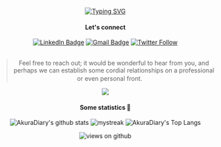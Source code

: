 <div align="center">
<br />
<a href="https://git.io/typing-svg"><img src="https://readme-typing-svg.demolab.com?font=Ubuntu&size=16&pause=1000&color=F71B18&center=true&width=435&lines=Hello+World%2C+you+are+welcome+to+my+GitHub+profile%F0%9F%98%8A;I'm+Mannie+W.+Young+(aka+-+mawy7);%F0%9F%95%B4%F0%9F%8F%BDTechpreneur+.+.+.;%F0%9F%91%A8%F0%9F%8F%BD%E2%80%8D%F0%9F%92%BB+Software+Developer+.+.+.;%F0%9F%8C%8D%E2%9D%A4%EF%B8%8F%F0%9F%90%8D%F0%9F%8C%8E+Community+Builder;and+more+%F0%9F%98%8E" alt="Typing SVG" /></a>
<br />

<!-- social media section -->
<h4>Let's connect</h4>
        <a href="https://www.linkedin.com/in/mawy7/" target="/"><img src="https://img.shields.io/badge/-Mannie%20Young%20-blue?style=plastic&amp;labelColor=blue&amp;logo=LinkedIn&amp;link=www.linkedin.com/in/mawy7/" alt="LinkedIn Badge"></a> 
        <a href="mailto:mannie@pythonghana.org" target="/"><img src="https://img.shields.io/badge/-Via mail-fff?style=plastic&amp;labelColor=fff&amp;logo=Gmail&amp;link=mailto:mannie@pythonghana.org" alt="Gmail Badge"></a>
        <a href="https://twitter.com/mawy_7?ref_src=twsrc%5Etfw" target="/"><img alt="Twitter Follow" src="https://img.shields.io/twitter/follow/mawy_7?style=social"></a>
<!-- social media section: END -->
 
  <br />
  <br />

 > Feel free to reach out; it would be wonderful to hear from you, and perhaps we can establish some cordial relationships on a professional or even personal front. <img src= "https://media.tenor.com/images/2adfe94e69139f3e22623b61d375a7a7/tenor.gif" width= "16" height= "16">

   

<a href="https://www.youtube.com/watch?v=dQw4w9WgXcQ"><img src="https://user-images.githubusercontent.com/73097560/115834477-dbab4500-a447-11eb-908a-139a6edaec5c.gif"></a>

#### Some statistics 🚀
![AkuraDiary's github stats](https://github-readme-stats.vercel.app/api?username=mawy7&show_icons=true&theme=tokyonight)
<img src="https://github-readme-streak-stats.herokuapp.com/?user=mawy7&theme=tokyonight" alt="mystreak"/>
![AkuraDiary's Top Langs](https://github-readme-stats.vercel.app/api/top-langs/?username=mawy7&theme=tokyonight&layout=compact)
 
<img src="https://komarev.com/ghpvc/?username=mawy7&label=Views&color=brightgreen&style=flat-square" alt="views on github" />

<!--
**mawy7/mawy7** is a ✨ _special_ ✨ repository because its `README.md` (this file) appears on your GitHub profile.

Here are some ideas to get you started:

- 🔭 I’m currently working on ...
- 🌱 I’m currently learning ...
- 👯 I’m looking to collaborate on ...
- 🤔 I’m looking for help with ...
- 💬 Ask me about ...
- 📫 How to reach me: ...
- 😄 Pronouns: ...
- ⚡ Fun fact: ...
-->
  
 
</div>
